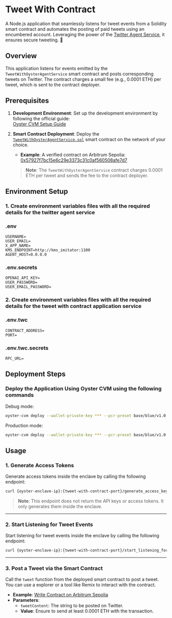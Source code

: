 # Tweet With Contract

A Node.js application that seamlessly listens for tweet events from a Solidity smart contract and automates the posting of paid tweets using an encumbered account. Leveraging the power of the [Twitter Agent Service](https://github.com/marlinprotocol/twitter-agent-service), it ensures secure tweeting. 🚀

## Overview

This application listens for events emitted by the `TweetWithOysterAgentService` smart contract and posts corresponding tweets on Twitter. The contract charges a small fee (e.g., 0.0001 ETH) per tweet, which is sent to the contract deployer.

## Prerequisites

1. **Development Environment**: Set up the development environment by following the official guide:  
   [Oyster CVM Setup Guide](https://docs.marlin.org/oyster/build-cvm/tutorials/setup)

2. **Smart Contract Deployment**: Deploy the [`TweetWithOysterAgentService.sol`](./TweetWithOysterAgentService.sol) smart contract on the network of your choice.  
   - **Example**: A verified contract on Arbitrum Sepolia:  
     [0x57927f7bc15e6c29e3373c31c0af560508afe7d7](https://sepolia.arbiscan.io/address/0x57927f7bc15e6c29e3373c31c0af560508afe7d7#code)

   > **Note**: The `TweetWithOysterAgentService` contract charges 0.0001 ETH per tweet and sends the fee to the contract deployer.

## Environment Setup

### 1. Create environment variables files with all the required details for the twitter agent service

   ### .env
   ```
   USERNAME=
   USER_EMAIL=
   X_APP_NAME=
   KMS_ENDPOINT=http://kms_imitator:1100
   AGENT_HOST=0.0.0.0
   ```

   ### .env.secrets
   ```
   OPENAI_API_KEY=
   USER_PASSWORD=
   USER_EMAIL_PASSWORD=
   ```

### 2. Create environment variables files with all the required details for the tweet with contract application service


### .env.twc 
```plaintext
CONTRACT_ADDRESS=
PORT=
```

### .env.twc.secrets
```plaintext
RPC_URL=
```

## Deployment Steps

### Deploy the Application Using Oyster CVM using the following commands
Debug mode:
```bash
oyster-cvm deploy --wallet-private-key *** --pcr-preset base/blue/v1.0.0/amd64 --duration-in-minutes 60 --debug --no-stream --docker-compose docker-compose.yml --operator *** --instance-type r6i.xlarge --image-url https://artifacts.marlin.org/oyster/eifs/base-blue_v1.0.0_linux_amd64.eif --init-params ".env:0:0:file:.env" --init-params ".env.secrets:0:0:file:.env.secrets" --init-params ".env.twc:0:0:file:.env.twc" --init-params ".env.twc.secrets:0:0:file:.env.twc.secrets"
```


Production mode:
```bash
oyster-cvm deploy --wallet-private-key *** --pcr-preset base/blue/v1.0.0/amd64 --duration-in-minutes 60 --docker-compose docker-compose.yml --operator *** --instance-type r6i.xlarge --image-url https://artifacts.marlin.org/oyster/eifs/base-blue_v1.0.0_linux_amd64.eif --init-params ".env:1:0:file:.env" --init-params ".env.secrets:1:0:file:.env.secrets" --init-params ".env.twc:0:1:file:.env.twc" --init-params ".env.twc.secrets:0:1:file:.env.twc.secrets"
```

## Usage

### 1. Generate Access Tokens
Generate access tokens inside the enclave by calling the following endpoint:
```bash
curl {oyster-enclave-ip}:{tweet-with-contract-port}/generate_access_keys
```
> **Note**: This endpoint does not return the API keys or access tokens. It only generates them inside the enclave.

---

### 2. Start Listening for Tweet Events
Start listening for tweet events inside the enclave by calling the following endpoint:
```bash
curl {oyster-enclave-ip}:{tweet-with-contract-port}/start_listening_for_tweet_events
```

---

### 3. Post a Tweet via the Smart Contract
Call the `tweet` function from the deployed smart contract to post a tweet. You can use a explorer or a tool like Remix to interact with the contract.

- **Example**: [Write Contract on Arbitrum Sepolia](https://sepolia.arbiscan.io/address/0x57927f7bc15e6c29e3373c31c0af560508afe7d7#writeContract)
- **Parameters**:
  - `tweetContent`: The string to be posted on Twitter.
  - **Value**: Ensure to send at least 0.0001 ETH with the transaction.


